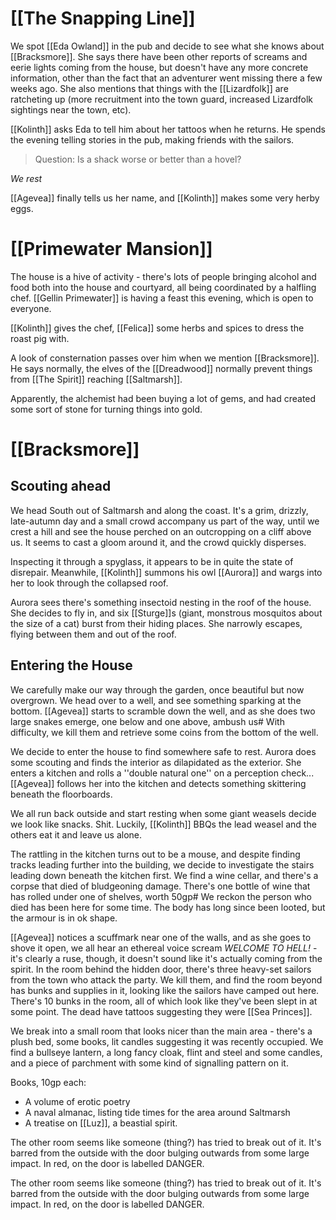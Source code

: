 # [[The Snapping Line]]
We spot [[Eda Owland]] in the pub and decide to see what she knows about [[Bracksmore]]. She says there have been other reports of screams and eerie lights coming from the house, but doesn't have any more concrete information, other than the fact that an adventurer went missing there a few weeks ago. She also mentions that things with the [[Lizardfolk]] are ratcheting up (more recruitment into the town guard, increased Lizardfolk sightings near the town, etc).

[[Kolinth]] asks Eda to tell him about her tattoos when he returns. He spends the evening telling stories in the pub, making friends with the sailors.

> Question: Is a shack worse or better than a hovel?

*We rest*

[[Agevea]] finally tells us her name, and [[Kolinth]] makes some very herby eggs.
# [[Primewater Mansion]]
The house is a hive of activity - there's lots of people bringing alcohol and food both into the house and courtyard, all being coordinated by a halfling chef. [[Gellin Primewater]] is having a feast this evening, which is open to everyone.

[[Kolinth]] gives the chef, [[Felica]] some herbs and spices to dress the roast pig with.

A look of consternation passes over him when we mention [[Bracksmore]]. He says normally, the elves of the [[Dreadwood]] normally prevent things from [[The Spirit]] reaching [[Saltmarsh]].

Apparently, the alchemist had been buying a lot of gems, and had created some sort of stone for turning things into gold.
# [[Bracksmore]]
## Scouting ahead
We head South out of Saltmarsh and along the coast. It's a grim, drizzly, late-autumn day and a small crowd accompany us part of the way, until we crest a hill and see the house perched on an outcropping on a cliff above us. It seems to cast a gloom around it, and the crowd quickly disperses.

Inspecting it through a spyglass, it appears to be in quite the state of disrepair. Meanwhile, [[Kolinth]] summons his owl [[Aurora]] and wargs into her to look through the collapsed roof.

Aurora sees there's something insectoid nesting in the roof of the house. She decides to fly in, and six [[Sturge]]s (giant, monstrous mosquitos about the size of a cat) burst from their hiding places. She narrowly escapes, flying between them and out of the roof.
## Entering the House
We carefully make our way through the garden, once beautiful but now overgrown. We head over to a well, and see something sparking at the bottom. [[Agevea]] starts to scramble down the well, and as she does two large snakes emerge, one below and one above, ambush us# With difficulty, we kill them and retrieve some coins from the bottom of the well.

We decide to enter the house to find somewhere safe to rest. Aurora does some scouting and finds the interior as dilapidated as the exterior. She enters a kitchen and rolls a ''double natural one'' on a perception check... [[Agevea]] follows her into the kitchen and detects something skittering beneath the floorboards.

We all run back outside and start resting when some giant weasels decide we look like snacks. Shit. Luckily, [[Kolinth]] BBQs the lead weasel and the others eat it and leave us alone.

The rattling in the kitchen turns out to be a mouse, and despite finding tracks leading further into the building, we decide to investigate the stairs leading down beneath the kitchen first. We find a wine cellar, and there's a corpse that died of bludgeoning damage. There's one bottle of wine that has rolled under one of shelves, worth 50gp# We reckon the person who died has been here for some time. The body has long since been looted, but the armour is in ok shape.

[[Agevea]] notices a scuffmark near one of the walls, and as she goes to shove it open, we all hear an ethereal voice scream *WELCOME TO HELL!* - it's clearly a ruse, though, it doesn't sound like it's actually coming from the spirit. In the room behind the hidden door, there's three heavy-set sailors from the town who attack the party. We kill them, and find the room beyond has bunks and supplies in it, looking like the sailors have camped out here. There's 10 bunks in the room, all of which look like they've been slept in at some point. The dead have tattoos suggesting they were [[Sea Princes]].

We break into a small room that looks nicer than the main area - there's a plush bed, some books, lit candles suggesting it was recently occupied. We find a bullseye lantern, a long fancy cloak, flint and steel and some candles, and a piece of parchment with some kind of signalling pattern on it.

Books, 10gp each:
* A volume of erotic poetry
* A naval almanac, listing tide times for the area around Saltmarsh
* A treatise on [[Luz]], a beastial spirit.

The other room seems like someone (thing?) has tried to break out of it. It's barred from the outside with the door bulging outwards from some large impact. In red, on the door is labelled DANGER.

The other room seems like someone (thing?) has tried to break out of it. It's barred from the outside with the door bulging outwards from some large impact. In red, on the door is labelled DANGER.